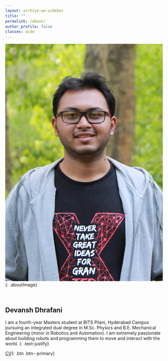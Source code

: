 ```yaml
---
layout: archive-wo-sidebar
title: ""
permalink: /about/
author_profile: false
classes: wide
---
```


![Devansh Dhrafani](../assets/images/about-pic.jpg){: .aboutImage}

<br /> 

## Devansh Dhrafani

I am a fourth-year Masters student at BITS Pilani, Hyderabad Campus pursuing an integrated dual degree in M.Sc. Physics 
and B.E. Mechanical Engineering (minor in Robotics and Automation). I am extremely passionate 
about building robots and programming them to move and interact with the world.
{: .text-justify}

[CV](https://drive.google.com/file/d/1kQGqNtWd-E68a7_NmAyvFbpLSGumFxVa/view?usp=sharing){: .btn .btn--primary}

